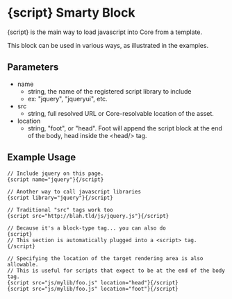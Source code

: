 # {script} Smarty Block

{script} is the main way to load javascript into Core from a template.

This block can be used in various ways, as illustrated in the examples.

## Parameters

* name
	* string, the name of the registered script library to include
	* ex: "jquery", "jqueryui", etc.
* src
	* string, full resolved URL or Core-resolvable location of the asset.
* location
	* string, "foot", or "head".  Foot will append the script block at the end of the body, head inside the &lt;head/&gt; tag.

## Example Usage

	// Include jquery on this page.
	{script name="jquery"}{/script}

	// Another way to call javascript libraries
	{script library="jquery"}{/script}

	// Traditional "src" tags work too
	{script src="http://blah.tld/js/jquery.js"}{/script}

	// Because it's a block-type tag... you can also do
	{script}
	// This section is automatically plugged into a <script> tag.
	{/script}

	// Specifying the location of the target rendering area is also allowable.
	// This is useful for scripts that expect to be at the end of the body tag.
	{script src="js/mylib/foo.js" location="head"}{/script}
	{script src="js/mylib/foo.js" location="foot"}{/script}

